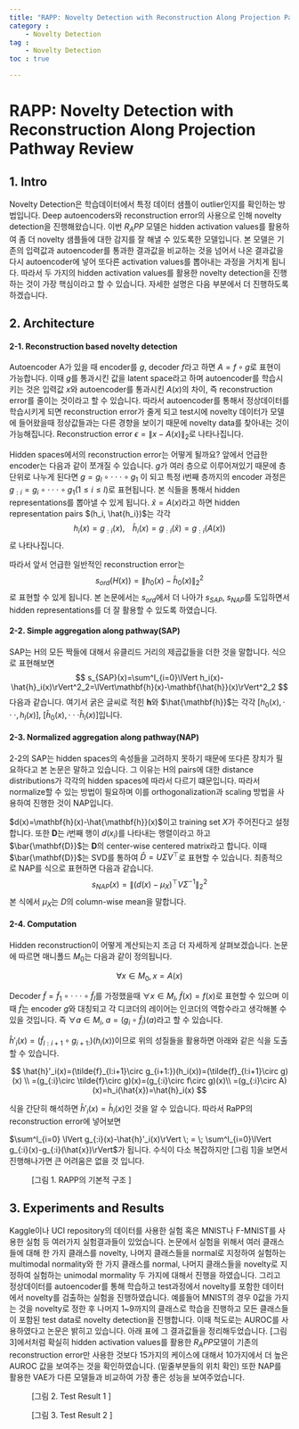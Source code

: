 ```yaml
---
title: "RAPP: Novelty Detection with Reconstruction Along Projection Pathway Review 리뷰"
category :
    - Novelty Detection
tag :
    - Novelty Detection
toc : true

---
```


# RAPP: Novelty Detection with Reconstruction Along Projection Pathway Review

## 1. Intro

Novelty Detection은 학습데이터에서 특정 데이터 샘플이 outlier인지를 확인하는 방법입니다. Deep autoencoders와 reconstruction error의 사용으로 인해 novelty detection을 진행해왔습니다. 이번 $R_APP$ 모델은 hidden activation values를 활용하여  좀 더 novelty 샘플들에 대한 감지를 잘 해낼 수 있도록한 모델입니다. 본 모델은 기존의 입력값과 autoencoder를 통과한 결과값을 비교하는 것을 넘어서 나온 결과값을 다시 autoencoder에 넣어 또다른 activation values를 뽑아내는 과정을 거치게 됩니다. 따라서 두 가지의 hidden activation values를 활용한 novelty detection을 진행하는 것이 가장 핵심이라고 할 수 있습니다. 자세한 설명은 다음 부분에서 더 진행하도록 하겠습니다.



## 2. Architecture

#### 2-1. Reconstruction based novelty detection

Autoencoder A가 있을 때 encoder를 $g$, decoder $f$라고 하면 $A=f \circ g$로 표현이 가능합니다. 이때 $g$를 통과시킨 값을 latent space라고 하며 autoencoder를 학습시키는 것은 입력값 $x$와 autoencoder를 통과시킨 $A(x)$의 차이, 즉 reconstruction error를 줄이는 것이라고 할 수 있습니다. 따라서 autoencoder를 통해서 정상데이터를 학습시키게 되면 reconstruction error가 줄게 되고 test시에 novelty 데이터가 모델에 들어왔을때 정상값들과는 다른 경향을 보이기 때문에 novelty data를 찾아내는 것이 가능해집니다.  Reconstruction error $\epsilon=\lVert x-A(x)\rVert_2$로 나타나집니다.

Hidden spaces에서의 reconstruction error는 어떻게 될까요? 앞에서 언급한 encoder는 다음과 같이 쪼개질 수 있습니다. $g$가 여러 층으로 이루어져있기 때문에 층 단위로 나누게 된다면 $g=g_l\circ\cdot\cdot\cdot\circ g_1$ 이 되고 특정 i번째 층까지의 encoder 과정은 $g_{:i}=g_i\circ\cdot\cdot\cdot\circ g_1 (1\le i\le l)$로 표현됩니다. 본 식들을 통해서 hidden representations를 뽑아낼 수 있게 됩니다. $\hat{x}=A(x)$라고 하면 hidden representation pairs $(h_i, \hat{h_i})$는 각각 
$$
h_i(x)=g_{:i}(x), \; \; \; \;
\hat{h}_i(x)=g_{:i}(\hat{x})=g_{:i}(A(x))
$$
로 나타나집니다. 

따라서 앞서 언급한 일반적인 reconstruction error는
$$
s_{ord}(H(x))=\lVert h_0(x)-\hat{h}_0(x)\rVert^2_2
$$
로 표현할 수 있게 됩니다. 본 논문에서는 $s_{ord}$에서 더 나아가 $s_{SAP}$, $s_{NAP}$를 도입하면서 hidden representations를 더 잘 활용할 수 있도록 하였습니다.



#### 2-2. Simple aggregation along pathway(SAP)

SAP는 H의 모든 짝들에 대해서 유클리드 거리의 제곱값들을 더한 것을 말합니다. 식으로 표현해보면
$$
s_{SAP}(x)=\sum^l_{i=0}\lVert h_i(x)-\hat{h}_i(x)\rVert^2_2=\lVert\mathbf{h}(x)-\mathbf{\hat{h}}(x)\rVert^2_2
$$
다음과 같습니다. 여기서 굵은 글씨로 적힌 $\mathbf{h}$와 $\hat{\mathbf{h}}$는 각각 $[h_0(x), \cdot\cdot\cdot, h_l(x)]$, $[\hat{h}_0(x), \cdot\cdot\cdot \hat{h}_l(x)]$입니다. 



#### 2-3. Normalized aggregation along pathway(NAP)

2-2의 SAP는 hidden spaces의 속성들을 고려하지 못하기 때문에 또다른 장치가 필요하다고 본 논문은 말하고 있습니다. 그 이유는 H의 pairs에 대한 distance distributions가 각각의 hidden spaces에 따라서 다르기 떄문입니다. 따라서 normalize할 수 있는 방법이 필요하며 이를 orthogonalization과 scaling 방법을 사용하여 진행한 것이 NAP입니다.

$d(x)=\mathbf{h}(x)-\hat{\mathbf{h}}(x)$이고 training set $X$가 주어진다고 설정합니다. 또한 $\mathbf{D}$는 $i$번째 행이 $d(x_i)$를 나타내는 행렬이라고 하고 $\bar{\mathbf{D}}$는 $\mathbf{D}$의 center-wise centered matrix라고 합니다. 이때 $\bar{\mathbf{D}}$는 SVD를 통하여 $\bar{D}=U\Sigma V^\top$로 표현할 수 있습니다. 최종적으로 NAP를 식으로 표현하면 다음과 같습니다. 
$$
s_{NAP}(x)=\lVert(d(x)-\mu_X)^\top V{\Sigma}^{-1}\rVert^2_2
$$
본 식에서 $\mu_X$는 $D$의 column-wise mean을 말합니다.



#### 2-4. Computation

Hidden reconstruction이 어떻게 계산되는지 조금 더 자세하게 살펴보겠습니다. 논문에 따르면 매니폴드 $M_0$는 다음과 같이 정의됩니다.

$$
\forall x \in M_0, x=A(x)
$$

Decoder $\tilde{f}=\tilde{f}_1\circ \cdot \cdot \cdot \circ \tilde{f}_l$를 가정했을때 $\forall x \in M_l, \; \tilde{f}(x)=f(x)$로 표현할 수 있으며 이때 $\tilde{f}$는 encoder $g$와 대칭되고 각 디코더의 레이어는 인코더의 역함수라고 생각해볼 수 있을 것입니다. 즉 $\forall a \in M_i, \; a = (g_i \circ \tilde{f}_i)(a)$라고 할 수 있습니다. 

$\hat{h}'_i(x)=(\tilde{f}_{l:i+1}\circ g_{i+1:})(h_i(x))$이므로 위의 성질들을 활용하면 아래와 같은 식을 도출할 수 있습니다.

$$
\hat{h}'_i(x)=(\tilde{f}_{l:i+1}\circ g_{i+1:})(h_i(x))=(\tilde{f}_{l:i+1}\circ g)(x) \\
=(g_{:i}\circ \tilde{f}\circ g)(x)=(g_{:i}\circ f\circ g)(x)\\
=(g_{:i}\circ A)(x)=h_i(\hat{x})=\hat{h}_i(x)
$$

식을 간단히 해석하면 $\hat{h}'_i(x)=\hat{h}_i(x)$인 것을 알 수 있습니다. 따라서 RaPP의 reconstruction error에 넣어보면

$\sum^l_{i=0} \lVert g_{:i}(x)-\hat{h}'_i(x)\rVert \; = \; \sum^l_{i=0}\lVert g_{:i}(x)-g_{:i}(\hat{x})\rVert$가 됩니다. 수식이 다소 복잡하지만 [그림 1]을 보면서 진행해나가면 큰 어려움은 없을 것 입니다.

<figure>
	<img src="{{ '\assets\images\rapp\1.png' | prepend: site.baseurl }}" alt=""> 
	<figcaption> [그림 1. RAPP의 기본적 구조 ] </figcaption>
</figure>



## 3. Experiments and Results

Kaggle이나 UCI repository의 데이터를 사용한 실험 혹은 MNIST나 F-MNIST를 사용한 실험 등 여러가지 실험결과들이 있었습니다. 논문에서 실험을 위해서 여러 클래스들에 대해 한 가지 클래스를 novelty, 나머지 클래스들을 normal로 지정하여 실험하는 multimodal normality와 한 가지 클래스를 normal, 나머지 클래스들을 novelty로 지정하여 실험하는 unimodal mormality 두 가지에 대해서 진행을 하였습니다. 그리고 정상데이터를 autoencoder를 통해 학습하고 test과정에서 novelty를 포함한 데이터에서 novelty를 검출하는 실험을 진행하였습니다. 예를들어 MNIST의 경우 0값을 가지는 것을 novelty로 정한 후 나머지 1~9까지의 클래스로 학습을 진행하고 모든 클래스들이 포함된 test data로 novelty detection을 진행합니다. 이때 척도로는 AUROC를 사용하였다고 논문은 밝히고 있습니다. 아래 표에 그 결과값들을 정리해두었습니다.  [그림 3]에서처럼 확실히 hidden activation values를 활용한 $R_APP$모델이 기존의 reconstruction error만 사용한 것보다 15가지의 케이스에 대해서 10가지에서 더 높은 AUROC 값을 보여주는 것을 확인하였습니다. (밑줄부분들의 위치 확인)  또한 NAP를 활용한 VAE가 다른 모델들과 비교하여 가장 좋은 성능을 보여주었습니다.
<figure>
	<img src="{{ '\assets\images\rapp\2-1.png' | prepend: site.baseurl }}" alt=""> 
	<figcaption> [그림 2. Test Result 1 ] </figcaption>
</figure>

<figure>
	<img src="{{ '\assets\images\rapp\2.png' | prepend: site.baseurl }}" alt=""> 
	<figcaption> [그림 3. Test Result 2 ] </figcaption>
</figure>
